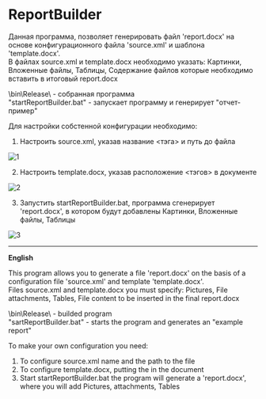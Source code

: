 # ReportBuilder

Данная программа, позволяет генерировать файл 'report.docx' на основе конфигурационного файла 'source.xml' и шаблона 'template.docx'.    
В файлах source.xml и template.docx необходимо указать: Картинки, Вложенные файлы, Таблицы, Содержание файлов
которые необходимо вставить в итоговый report.docx

\bin\Release\ - cобранная программа    
"startReportBuilder.bat" - запускает программу и генерирует "отчет-пример"

Для настройки собстенной конфигурации необходимо:

1) Настроить source.xml, указав название <тэга> и путь до файла    

![1](https://cloud.githubusercontent.com/assets/13558216/25557269/0447e83a-2d17-11e7-9f17-63f3184d10b7.png) 

2) Настроить template.docx, указав расположение <тэгов> в документе        

![2](https://cloud.githubusercontent.com/assets/13558216/25557270/05d9c524-2d17-11e7-8cb1-9800cca6c697.png)    

3) Запустить startReportBuilder.bat, программа сгенерирует 'report.docx', в котором будут добавлены Картинки, Вложенные файлы, Таблицы  

![3](https://cloud.githubusercontent.com/assets/13558216/25557271/07c38d84-2d17-11e7-94d6-e066e0663f3f.png)     

___________________
__English__

This program allows you to generate a file 'report.docx' on the basis of a configuration file 'source.xml' and template 'template.docx'.     
Files source.xml and template.docx you must specify: Pictures, File attachments, Tables, File content to be inserted in the final report.docx    

\bin\Release\ - builded program   
"sartReportBuilder.bat" - starts the program and generates an "example report"   

To make your own configuration you need:   
1) To configure source.xml name <tag> and the path to the file   
2) To configure template.docx, putting the <tag> in the document     
3) Start startReportBuilder.bat the program will generate a 'report.docx', where you will add Pictures, attachments, Tables    
